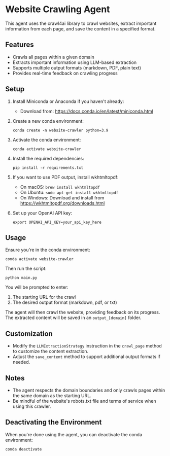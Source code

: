 # Website Crawling Agent

This agent uses the crawl4ai library to crawl websites, extract important information from each page, and save the content in a specified format.

## Features

- Crawls all pages within a given domain
- Extracts important information using LLM-based extraction
- Supports multiple output formats (markdown, PDF, plain text)
- Provides real-time feedback on crawling progress

## Setup

1. Install Miniconda or Anaconda if you haven't already:
   - Download from: https://docs.conda.io/en/latest/miniconda.html

2. Create a new conda environment:
   ```
   conda create -n website-crawler python=3.9
   ```

3. Activate the conda environment:
   ```
   conda activate website-crawler
   ```

4. Install the required dependencies:
   ```
   pip install -r requirements.txt
   ```

5. If you want to use PDF output, install wkhtmltopdf:
   - On macOS: `brew install wkhtmltopdf`
   - On Ubuntu: `sudo apt-get install wkhtmltopdf`
   - On Windows: Download and install from https://wkhtmltopdf.org/downloads.html

6. Set up your OpenAI API key:
   ```
   export OPENAI_API_KEY=your_api_key_here
   ```

## Usage

Ensure you're in the conda environment:
```
conda activate website-crawler
```

Then run the script:
```
python main.py
```

You will be prompted to enter:
1. The starting URL for the crawl
2. The desired output format (markdown, pdf, or txt)

The agent will then crawl the website, providing feedback on its progress. The extracted content will be saved in an `output_[domain]` folder.

## Customization

- Modify the `LLMExtractionStrategy` instruction in the `crawl_page` method to customize the content extraction.
- Adjust the `save_content` method to support additional output formats if needed.

## Notes

- The agent respects the domain boundaries and only crawls pages within the same domain as the starting URL.
- Be mindful of the website's robots.txt file and terms of service when using this crawler.

## Deactivating the Environment

When you're done using the agent, you can deactivate the conda environment:
```
conda deactivate

